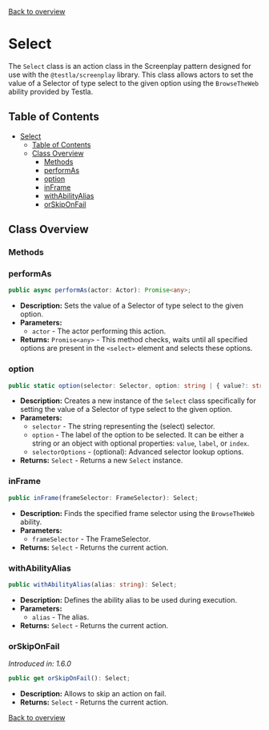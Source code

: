 [Back to overview](../../screenplay_elements.md)

# Select

The `Select` class is an action class in the Screenplay pattern designed for use with the `@testla/screenplay` library. This class allows actors to set the value of a Selector of type select to the given option using the `BrowseTheWeb` ability provided by Testla.

## Table of Contents

- [Select](#select)
  - [Table of Contents](#table-of-contents)
  - [Class Overview](#class-overview)
    - [Methods](#methods)
    - [performAs](#performas)
    - [option](#option)
    - [inFrame](#inframe)
    - [withAbilityAlias](#withabilityalias)
    - [orSkipOnFail](#orskiponfail)

## Class Overview

### Methods

### performAs

```typescript
public async performAs(actor: Actor): Promise<any>;
```

- **Description:** Sets the value of a Selector of type select to the given option.
- **Parameters:**
  - `actor` - The actor performing this action.
- **Returns:** `Promise<any>` - This method checks, waits until all specified options are present in the `<select>` element and selects these options.

### option

```typescript
public static option(selector: Selector, option: string | { value?: string, label?: string, index?: number }, selectorOptions?: SelectorOptions): Select;
```

- **Description:** Creates a new instance of the `Select` class specifically for setting the value of a Selector of type select to the given option.
- **Parameters:**
  - `selector` - The string representing the (select) selector.
  - `option` - The label of the option to be selected. It can be either a string or an object with optional properties: `value`, `label`, or `index`.
  - `selectorOptions` - (optional): Advanced selector lookup options.
- **Returns:** `Select` - Returns a new `Select` instance.

### inFrame

```typescript
public inFrame(frameSelector: FrameSelector): Select;
```

- **Description:** Finds the specified frame selector using the `BrowseTheWeb` ability.
- **Parameters:**
  - `frameSelector` - The FrameSelector.
- **Returns:** `Select` - Returns the current action.

### withAbilityAlias

```typescript
public withAbilityAlias(alias: string): Select;
```

- **Description:** Defines the ability alias to be used during execution.
- **Parameters:**
  - `alias` - The alias.
- **Returns:** `Select` - Returns the current action.

### orSkipOnFail

*Introduced in: 1.6.0*

```typescript
public get orSkipOnFail(): Select;
```

- **Description:** Allows to skip an action on fail.
- **Returns:** `Select` - Returns the current action.

[Back to overview](../../screenplay_elements.md)